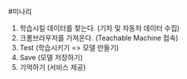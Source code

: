 #미나리
1. 학습시킬 데이터를 찾는다. (기차 및 자동차 데이터 수집)
2. 크롬브라우저를 가져온다. (Teachable Machine 접속)
3. Test (학습시키기 => 모델 만들기)
4. Save (모델 저장하기)
5. 기억하기 (서비스 제공)
